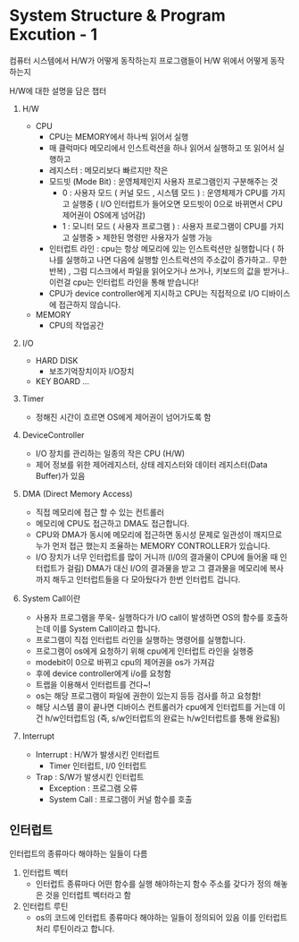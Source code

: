 # System Structure & Program Excution - 1

컴퓨터 시스템에서 H/W가 어떻게 동작하는지
프로그램들이 H/W 위에서 어떻게 동작하는지 

H/W에 대한 설명을 담은 챕터

1. H/W
	- CPU
		- CPU는 MEMORY에서 하나씩 읽어서 실행
		- 매 클럭마다 메모리에서 인스트럭션을 하나 읽어서 실행하고 또 읽어서 실행하고
		- 레지스터 : 메모리보다 빠르지만 작은
		- 모드빗 (Mode Bit) : 운영체제인지 사용자 프로그램인지 구분해주는 것
			- 0 : 사용자 모드 ( 커널 모드 , 시스템 모드 ) : 운영체제가 CPU를 가지고 실행중 ( I/O 인터럽트가 들어오면 모드빗이 0으로 바뀌면서 CPU 제어권이 OS에게 넘어감)
			- 1 : 모니터 모드 ( 사용자 프로그램 ) : 사용자 프로그램이 CPU를 가지고 실행중 > 제한된 명령만 사용자가 실행 가능
		- 인터럽트 라인 : cpu는 항상 메모리에 있는 인스트럭션만 실행합니다 ( 하나를 실행하고 나면 다음에 실행할 인스트럭션의 주소값이 증가하고.. 무한반복)
						, 그럼 디스크에서 파일을 읽어오거나 쓰거나, 키보드의 값을 받거나.. 이런걸 cpu는 인터럽트 라인을 통해 받습니다!
		- CPU가 device controller에게 지시하고 CPU는 직접적으로 I/O 디바이스에 접근하지 않습니다.
	- MEMORY 
		- CPU의 작업공간

2. I/O
	- HARD DISK 
		- 보조기억장치이자 I/O장치
	- KEY BOARD ... 


3. Timer 
	- 정해진 시간이 흐르면 OS에게 제어권이 넘어가도록 함

4. DeviceController
	- I/O 장치를 관리하는 일종의 작은 CPU (H/W)
	- 제어 정보를 위한 제어레지스터, 상태 레지스터와 데이터 레지스터(Data Buffer)가 있음

5. DMA (Direct Memory Access)
	- 직접 메모리에 접근 할 수 있는 컨트롤러 
	- 메모리에 CPU도 접근하고 DMA도 접근합니다.
	- CPU와 DMA가 동시에 메모리에 접근하면 동시성 문제로 일관성이 깨지므로 누가 먼저 접근 했는지 조율하는 MEMORY CONTROLLER가 있습니다.
	- I/O 장치가 너무 인터럽트를 많이 거니까 (I/0의 결과물이 CPU에 들어올 때 인터럽트가 걸림) DMA가 대신 I/O의 결과물을 받고 그 결과물을 메모리에 복사까지 해두고 
	인터럽트들을 다 모아뒀다가 한번 인터럽트 겁니다.
	

6. System Call이란
	- 사용자 프로그램을 쭈욱- 실행하다가 I/O call이 발생하면 OS의 함수를 호출하는데 이를 System Call이라고 합니다.
	- 프로그램이 직접 인터럽트 라인을 실행하는 명령어를 실행합니다.
	- 프로그램이 os에게 요청하기 위해 cpu에게 인터럽트 라인을 실행중
	- modebit이 0으로 바뀌고 cpu의 제어권을 os가 가져감
	- 후에 device controller에게 i/o를 요청함
	- 트랩을 이용해서 인터럽트를 건다~!
	- os는 해당 프로그램이 파일에 권한이 있는지 등등 검사를 하고 요청함!
	- 해당 시스템 콜이 끝나면 디바이스 컨트롤러가 cpu에게 인터럽트를 거는데 이건 h/w인터럽트임 (즉, s/w인터럽트의 완료는 h/w인터럽트를 통해 완료됨)

7. Interrupt
	- Interrupt : H/W가 발생시킨 인터럽트
		- Timer 인터럽트, I/0 인터럽트
	- Trap : S/W가 발생시킨 인터럽트
		- Exception : 프로그램 오류
		- System Call : 프로그램이 커널 함수를 호출


## 인터럽트 
인터럽트의 종류마다 해야하는 일들이 다름

1. 인터럽트 벡터
	- 인터럽트 종류마다 어떤 함수를 실행 해야하는지 함수 주소를 갖다가 정의 해놓은 것을 인터럽트 벡터라고 함
2. 인터럽트 루틴
	- os의 코드에 인터럽트 종류마다 해야하는 일들이 정의되어 있음 이를 인터럽트 처리 루틴이라고 합니다.

























